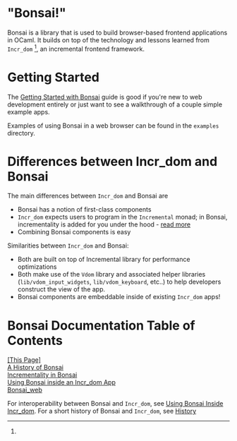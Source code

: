"Bonsai!"
=========

Bonsai is a library that is used to build browser-based frontend applications
in OCaml.  It builds on top of the technology and lessons learned from
`Incr_dom` [^incr_dom], an incremental frontend framework.

# Getting Started

The [Getting Started with Bonsai](./docs/getting_started/open_source/index.md)
guide is good if you're new to web development entirely or just want
to see a walkthrough of a couple simple example apps.

Examples of using Bonsai in a web browser can be found in the
`examples` directory.

# Differences between Incr_dom and Bonsai

The main differences between `Incr_dom` and Bonsai are

- Bonsai has a notion of first-class components
- `Incr_dom` expects users to program in the `Incremental` monad; in Bonsai,
  incrementality is added for you under the hood -
  [read more](./docs/incrementality.md)
- Combining Bonsai components is easy

Similarities between `Incr_dom` and Bonsai:

- Both are built on top of Incremental library for performance optimizations
- Both make use of the `Vdom` library and associated helper libraries
  (`lib/vdom_input_widgets`, `lib/vdom_keyboard`, etc..) to help developers
  construct the view of the app.
- Bonsai components are embeddable inside of existing `Incr_dom` apps!

# Bonsai Documentation Table of Contents

<!-- This table-of-contents is very dependent on the exact whitespace present.
Pandoc really wants to stick paragraph <p> nodes any time that there's even a trace of
whitespace in between these html nodes... -->
<div class="toc_node"> <a href="./README.md"> [This Page] </a>
<div class="toc_node"> <a href="./docs/history.md"> A History of Bonsai </a></div>
<div class="toc_node"> <a href="./docs/incrementality.md"> Incrementality in Bonsai </a></div>
<div class="toc_node"> <a href="./docs/inside_incr_dom.md"> Using Bonsai inside an Incr_dom App </a></div>
<div class="toc_node"> <a href="./docs/bonsai_web.md"> Bonsai_web </a></div>
</div>
</div>

[^incr_dom]:
  For interoperability between Bonsai and `Incr_dom`, see [Using Bonsai Inside
  Incr_dom](./docs/inside_incr_dom.md).
  For a short history of Bonsai and `Incr_dom`, see [History](./docs/history.md)
